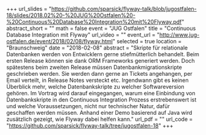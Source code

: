 +++
url_slides = "https://github.com/sparsick/flyway-talk/blob/jugostfalen-18/slides/2018.02%20-%20JUG%20Ostfalen%20-%20Continuous%20Database%20Integration%20mit%20Flyway.pdf"
abstract_short = ""
math = false
event = "JUG Ostfalen"
title = "Continuous Database Integration mit Flyway"
url_video = ""
event_url = "http://www.jug-ostfalen.de/event/2018/02/08/flyway.html"
selected = true
location = "Braunschweig"
date = "2018-02-08"
abstract = "Skripte für relationale Datenbanken werden von Entwicklern gerne stiefmütterlich behandelt. Beim ersten Release können sie dank ORM Frameworks generiert werden. Doch spätestens beim zweiten Release müssen Datenbankmigrationskripte geschrieben werden. Sie werden dann gerne an Tickets angehangen, per Email verteilt, in Release Notes versteckt etc. Irgendwann gibt es keinen Überblick mehr, welche Datenbankskripte zu welcher Softwareversion gehören. Im Vortrag wird darauf eingegangen, warum eine Einbindung von Datenbankskripte in den Continuous Integration Prozess erstrebenswert ist und welche Voraussetzungen, nicht nur technischer Natur, dafür geschaffen werden müssen. Anhand einer Demo basierend auf Java wird zusätzlich gezeigt, wie Flyway dabei helfen kann."
url_pdf = ""
url_code = "https://github.com/sparsick/flyway-talk/tree/jugostfalen-18"
+++
